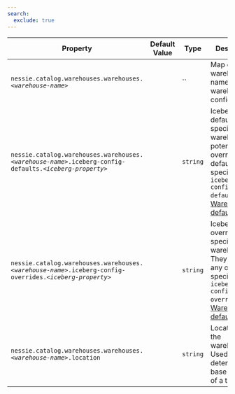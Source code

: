 ```yaml
---
search:
  exclude: true
---
```

<!--start-->

| Property | Default Value | Type | Description |
|----------|---------------|------|-------------|
| `nessie.catalog.warehouses.warehouses.`_`<warehouse-name>`_ |  | `` | Map of warehouse names to warehouse configurations.  |
| `nessie.catalog.warehouses.warehouses.`_`<warehouse-name>`_`.iceberg-config-defaults.`_`<iceberg-property>`_ |  | `string` | Iceberg config defaults specific to this warehouse, potentially overriding any defaults  specified in `iceberg-config-defaults` in [Warehouse  defaults ](#warehouse-defaults).  |
| `nessie.catalog.warehouses.warehouses.`_`<warehouse-name>`_`.iceberg-config-overrides.`_`<iceberg-property>`_ |  | `string` | Iceberg config overrides specific to this warehouse. They override any overrides specified in  `iceberg-config-overrides` in [Warehouse defaults](#warehouse-defaults). |
| `nessie.catalog.warehouses.warehouses.`_`<warehouse-name>`_`.location` |  | `string` | Location of the warehouse. Used to determine the base location of a table. |
